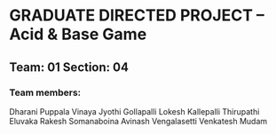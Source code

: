 # GRADUATE DIRECTED PROJECT – Acid & Base Game

## Team: 01 Section: 04

### Team members:
Dharani Puppala
Vinaya Jyothi Gollapalli
Lokesh Kallepalli
Thirupathi Eluvaka
Rakesh Somanaboina
Avinash Vengalasetti
Venkatesh Mudam





